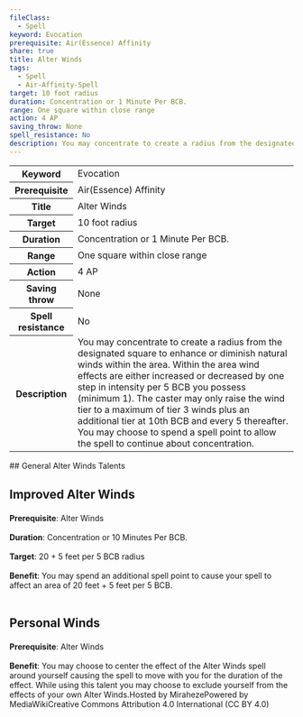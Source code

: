 ```yaml
---
fileClass:
  - Spell
keyword: Evocation
prerequisite: Air(Essence) Affinity
share: true
title: Alter Winds
tags:
  - Spell
  - Air-Affinity-Spell
target: 10 foot radius
duration: Concentration or 1 Minute Per BCB.
range: One square within close range
action: 4 AP
saving_throw: None
spell_resistance: No
description: You may concentrate to create a radius from the designated square to enhance or diminish natural winds within the area. Within the area wind effects are either increased or decreased by one step in intensity per 5 BCB you possess (minimum 1). The caster may only raise the wind tier to a maximum of tier 3 winds plus an additional tier at 10th BCB and every 5 thereafter. You may choose to spend a spell point to allow the spell to continue about concentration.
---
```


<p><span style="overflow-x: auto;"><table><tbody><tr><th>Keyword</th><td>Evocation</td></tr><tr><th>Prerequisite</th><td>Air(Essence) Affinity</td></tr><tr><th>Title</th><td>Alter Winds</td></tr><tr><th>Target</th><td>10 foot radius</td></tr><tr><th>Duration</th><td>Concentration or 1 Minute Per BCB.</td></tr><tr><th>Range</th><td>One square within close range</td></tr><tr><th>Action</th><td>4 AP</td></tr><tr><th>Saving throw</th><td>None</td></tr><tr><th>Spell resistance</th><td>No</td></tr><tr><th>Description</th><td>You may concentrate to create a radius from the designated square to enhance or diminish natural winds within the area. Within the area wind effects are either increased or decreased by one step in intensity per 5 BCB you possess (minimum 1). The caster may only raise the wind tier to a maximum of tier 3 winds plus an additional tier at 10th BCB and every 5 thereafter. You may choose to spend a spell point to allow the spell to continue about concentration.</td></tr></tbody></table></span></p>
## General Alter Winds Talents

<h2><span><p>Improved Alter Winds</p></span></h2><p><span><p><b>Prerequisite</b>:    Alter Winds<br><br><b>Duration</b>:    Concentration or 10 Minutes Per BCB.<br><br><b>Target</b>:    20 + 5 feet per 5 BCB radius<br><br><b>Benefit</b>:    You may spend an additional spell point to cause your spell to affect an area of 20 feet + 5 feet per 5 BCB.<br><br></p></span></p><h2><span><p>Personal Winds</p></span></h2><p><span><p><b>Prerequisite</b>:    Alter Winds<br><br><b>Benefit</b>:    You may choose to center the effect of the Alter Winds spell around yourself causing the spell to move with you for the duration of the effect. While using this talent you may choose to exclude yourself from the effects of your own Alter Winds.Hosted by MirahezePowered by MediaWikiCreative Commons Attribution 4.0 International (CC BY 4.0)<br><br></p></span></p>